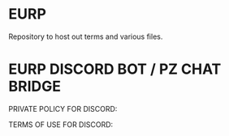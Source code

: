# EURP
Repository to host out terms and various files.


# EURP DISCORD BOT / PZ CHAT BRIDGE

PRIVATE POLICY FOR DISCORD:

TERMS OF USE FOR DISCORD:
